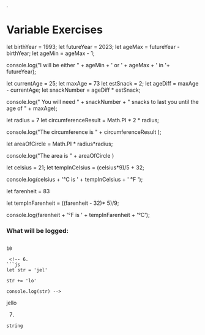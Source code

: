 .

# Variable Exercises

<!-- 1. Age Calculator:
* Store your birth year in a variable.
* Store a future year in a variable.
* Calculate your 2 possible ages for that year based on the stored values.
* For example, if you were born in 1988, then in 2026 you'll be either 37 or 38, depending on what month it is in 2026.
* Log them to the screen like so: "I will be either `ageMin` or `ageMax` in `futureYear`", substituting the values. -->
let birthYear = 1993;
let futureYear = 2023;
let ageMax = futureYear - birthYear;
let ageMin = ageMax - 1;

console.log("I will be either " + ageMin  + ' or ' + ageMax + ' in '+ futureYear);


<!-- 2. Snack Supply Calculator:
* Store your current age in a variable.
* Store a maximum age in a variable.
* Store an estimated snack amount per day (as a number).
* Calculate how many snacks you would eat total, from your current age until the maximum age.
* Log the result to the screen like this:  -->

let currentAge = 25;
let maxAge = 73
let estSnack = 2;
let ageDiff  = maxAge - currentAge;
let snackNumber = ageDiff * estSnack;

console.log(" You will need " + snackNumber  + " snacks to last you until the age of " +  maxAge);

<!--
3. Calculate properties of a circle, using the definitions [here](http://math2.org/math/geometry/circles.htm).
* Use google: find how to get the number `PI` in JavaScript.
* Store a radius into a variable.
* Calculate the circumference based on the radius, and log "The circumference is `circumferenceResult`".
* Calculate the area based on the radius, and log "The area is `areaOfCircle`". -->

let radius = 7
let circumferenceResult = Math.PI * 2 * radius;

console.log("The circumference is " + circumferenceResult );

let areaOfCircle = Math.PI * radius*radius;

console.log("The area is " +  areaOfCircle )

<!-- 4. Temperature Converter:
* Store a celsius temperature into a variable.
* Convert it to fahrenheit and output "`tempInCelcius`°C is `tempInFahrenheit`°F".
* Now store a fahrenheit temperature into a variable.
* Convert it to celsius and output "`tempInFahrenheit`°F is `tempInCelcius`°C." -->

let celsius = 21;
let tempInCelsius = (celsius*9)/5 + 32;

console.log(celsius + '°C is ' + tempInCelsius + ' °F ');

let farenheit = 83

let tempInFarenheit = ((farenheit - 32)* 5)/9;

console.log(farenheit + '°F is ' +  tempInFarenheit + '°C');




### What will be logged:
<!-- 5.
```js

let num1 = 2
let num2 = 5
let num3 = num1 * num2
console.log(num3) -->
```

10

 <!-- 6.
```js
let str = 'jel'

str += 'lo'

console.log(str) -->
```
jello

7.
<!-- ```js

let string =  'My favorite number is ';
let number = 42
let sentence = string + number
console.log(typeof(sentence)) -->
```
string
